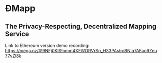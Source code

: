 # ĐMapp
## The Privacy-Respecting, Decentralized Mapping Service
Link to Ethereum version demo recording: https://mega.nz/#!9NFj0KIS!nmm4XEWORVrSq_H33PAstroBNlq7AEap9Zeu77vZl8k
